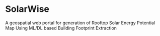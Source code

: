 # SolarWise
A geospatial web portal for generation of Rooftop Solar Energy Potential Map Using ML/DL based Building Footprint Extraction
